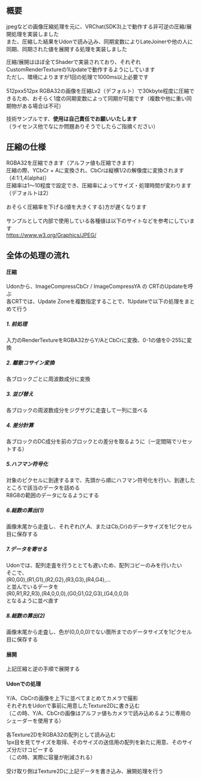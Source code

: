 ## 概要
jpegなどの画像圧縮処理を元に、VRChat(SDK3)上で動作する非可逆の圧縮/展開処理を実装しました<br>
また、圧縮した結果をUdonで読み込み、同期変数によりLateJoinerや他の人に同期、同期された値を展開する処理を実装しました<br>

圧縮/展開はほぼ全てShaderで実装されており、それぞれCustomRenderTextureの1Updateで動作するようにしています<br>
ただし、環境によりますが1回の処理で1000ms以上必要です<br>
<br>
512pxx512px RGBA32の画像を圧縮Lv2（デフォルト）で30kbyte程度に圧縮できるため、おそらく1度の同期変数によって同期が可能です（複数や他に重い同期物がある場合は不可）<br>

技術サンプルです、**使用は自己責任でお願いいたします**<br>
（ライセンス他でなにか問題ありそうでしたらご指摘ください）

## 圧縮の仕様
RGBA32を圧縮できます（アルファ値も圧縮できます）<br>
圧縮の際、YCbCr + Aに変換され、CbCrは縦横1/2の解像度に変換されます（4:1:1,4(alpha)）<br>
圧縮率は1～10程度で設定でき、圧縮率によってサイズ・処理時間が変わります（デフォルトは2）<br>
<br>
おそらく圧縮率を下げる(値を大きくする)方が遅くなります<br>
<br>
サンプルとして内部で使用している各種値は以下のサイトなどを参考にしています<br>
https://www.w3.org/Graphics/JPEG/

## 全体の処理の流れ
#### 圧縮
Udonから、ImageCompressCbCr / ImageCompressYA の CRTのUpdateを呼ぶ<br>
各CRTでは、Update Zoneを複数指定することで、1Updateで以下の処理をまとめて行う

##### 1. 前処理
入力のRenderTextureをRGBA32からY/AとCbCrに変換、0-1の値を0-255に変換

##### 2. 離散コサイン変換
各ブロックごとに周波数成分に変換

##### 3. 並び替え
各ブロックの周波数成分をジグザグに走査して一列に並べる

##### 4. 差分計算
各ブロックのDC成分を前のブロックとの差分を取るように（一定間隔でリセットする）

##### 5.ハフマン符号化
対象のピクセルに到達するまで、先頭から順にハフマン符号化を行い、到達したところで該当のデータを詰める<br>
R8G8の範囲のデータになるようにする

##### 6.総数の算出(1)
画像末尾から走査し、それぞれ(Y,A、またはCb,Cr)のデータサイズを1ピクセル目に保存する

##### 7.データを寄せる
Udonでは、配列走査を行うととても遅いため、配列コピーのみを行いたい<br>
そこで、<br>
(R0,G0),(R1,G1),(R2,G2),(R3,G3),(R4,G4),…<br>
と並んでいるデータを<br>
(R0,R1,R2,R3),(R4,0,0,0),(G0,G1,G2,G3),(G4,0,0,0)<br>
となるように並べ直す

##### 8.総数の算出(2)
画像末尾から走査し、色が(0,0,0,0)でない箇所までのデータサイズを1ピクセル目に保存する

#### 展開
上記圧縮と逆の手順で展開する

#### Udonでの処理
Y/A、CbCrの画像を上下に並べてまとめてカメラで撮影<br>
それぞれをUdonで事前に用意したTexture2Dに書き込む<br>
（この時、Y/A、CbCrの画像はアルファ値もカメラで読み込めるように専用のシェーダーを使用する）<br>
<br>
各Texture2DをRGBA32の配列として読み込む<br>
1px目を見てサイズを取得、そのサイズの送信用の配列を新たに用意、そのサイズ分だけコピーする<br>
（この時、実際に容量が削減される）<br>
<br>
受け取り側はTexture2Dに上記データを書き込み、展開処理を行う
